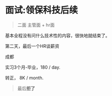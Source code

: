 # 面试:领保科技后续

> 二面
> 主管面 + hr面

基本全程没有问什么技术性的内容，很快地就结束了。

第二天，最后一个HR谈薪资

成都

实习3个月-毕业，180 / day.

转正， 8K / month.

> 最后**拒了**
